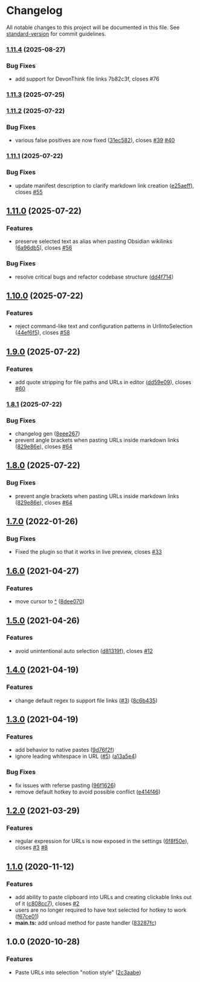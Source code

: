 # Changelog

All notable changes to this project will be documented in this file. See [standard-version](https://github.com/conventional-changelog/standard-version) for commit guidelines.

### [1.11.4](///compare/1.11.3...1.11.4) (2025-08-27)


### Bug Fixes

* add support for DevonThink file links 7b82c3f, closes #76

### [1.11.3](///compare/1.11.2...1.11.3) (2025-07-25)

### [1.11.2](https://github.com/denolehov/obsidian-url-into-selection/compare/1.11.1...1.11.2) (2025-07-22)


### Bug Fixes

* various false positives are now fixed ([31ec582](https://github.com/denolehov/obsidian-url-into-selection/commit/31ec5827f3617d9dcd96051ee9f1014cac9872b4)), closes [#39](https://github.com/denolehov/obsidian-url-into-selection/issues/39) [#40](https://github.com/denolehov/obsidian-url-into-selection/issues/40)

### [1.11.1](https://github.com/denolehov/obsidian-url-into-selection/compare/1.11.0...1.11.1) (2025-07-22)


### Bug Fixes

* update manifest description to clarify markdown link creation ([e25aeff](https://github.com/denolehov/obsidian-url-into-selection/commit/e25aeff692127db1d6b3687fba8cbcea6bf9e176)), closes [#55](https://github.com/denolehov/obsidian-url-into-selection/issues/55)

## [1.11.0](https://github.com/denolehov/obsidian-url-into-selection/compare/1.10.0...1.11.0) (2025-07-22)


### Features

* preserve selected text as alias when pasting Obsidian wikilinks ([6a96db5](https://github.com/denolehov/obsidian-url-into-selection/commit/6a96db5287f8155a5153194355c0ea11162e1ea0)), closes [#56](https://github.com/denolehov/obsidian-url-into-selection/issues/56)


### Bug Fixes

* resolve critical bugs and refactor codebase structure ([dd4f714](https://github.com/denolehov/obsidian-url-into-selection/commit/dd4f714b169a9d2d9757f42934ec63a9cda9df72))

## [1.10.0](https://github.com/denolehov/obsidian-url-into-selection/compare/1.9.0...1.10.0) (2025-07-22)


### Features

* reject command-like text and configuration patterns in UrlIntoSelection ([44ef6f5](https://github.com/denolehov/obsidian-url-into-selection/commit/44ef6f55631975e3d79a0e3b5e4d70b7f4fa8053)), closes [#58](https://github.com/denolehov/obsidian-url-into-selection/issues/58)

## [1.9.0](https://github.com/denolehov/obsidian-url-into-selection/compare/1.8.1...1.9.0) (2025-07-22)


### Features

* add quote stripping for file paths and URLs in editor ([dd59e09](https://github.com/denolehov/obsidian-url-into-selection/commit/dd59e0993b46e552f631379f8150d2f72b502571)), closes [#60](https://github.com/denolehov/obsidian-url-into-selection/issues/60)

### [1.8.1](https://github.com/denolehov/obsidian-url-into-selection/compare/1.7.0...1.8.1) (2025-07-22)


### Bug Fixes

* changelog gen ([8eee267](https://github.com/denolehov/obsidian-url-into-selection/commit/8eee267964ddaaf5967b9fd75d74ee57cd8d9754))
* prevent angle brackets when pasting URLs inside markdown links ([829e86e](https://github.com/denolehov/obsidian-url-into-selection/commit/829e86ec2508d521ff19f27102a46a2fc5d04647)), closes [#64](https://github.com/denolehov/obsidian-url-into-selection/issues/64)

## [1.8.0](https://github.com/denolehov/obsidian-url-into-selection/compare/v1.7.0...v1.8.0) (2025-07-22)


### Bug Fixes

* prevent angle brackets when pasting URLs inside markdown links ([829e86e](https://github.com/denolehov/obsidian-url-into-selection/commit/829e86ec2508d521ff19f27102a46a2fc5d04647)), closes [#64](https://github.com/denolehov/obsidian-url-into-selection/issues/64)

## [1.7.0](https://github.com/denolehov/obsidian-url-into-selection/compare/v1.6.0...v1.7.0) (2022-01-26)


### Bug Fixes

* Fixed the plugin so that it works in live preview, closes [#33](https://github.com/denolehov/obsidian-url-into-selection/issues/33)

## [1.6.0](https://github.com/denolehov/obsidian-url-into-selection/compare/v1.5.0...v1.6.0) (2021-04-27)


### Features

* move cursor to [^](url) ([8dee070](https://github.com/denolehov/obsidian-url-into-selection/commit/8dee070b2c50b40351ba4c6a5cb11d7bae1f25b2))

## [1.5.0](https://github.com/denolehov/obsidian-url-into-selection/compare/v1.4.0...v1.5.0) (2021-04-26)


### Features

* avoid unintentional auto selection ([d81319f](https://github.com/denolehov/obsidian-url-into-selection/commit/d81319f5ee6d8035c29cc4e497f1dc0125e70166)), closes [#12](https://github.com/denolehov/obsidian-url-into-selection/issues/12)

## [1.4.0](https://github.com/denolehov/obsidian-url-into-selection/compare/v1.3.0...v1.4.0) (2021-04-19)


### Features

* change default regex to support file links ([#3](https://github.com/denolehov/obsidian-url-into-selection/issues/3)) ([8c6b435](https://github.com/denolehov/obsidian-url-into-selection/commit/8c6b435e6eda075ce7d1ff720ba9a1cdb754c2e9))

## [1.3.0](https://github.com/denolehov/obsidian-url-into-selection/compare/v1.2.0...v1.3.0) (2021-04-19)


### Features

* add behavior to native pastes ([9d76f2f](https://github.com/denolehov/obsidian-url-into-selection/commit/9d76f2fb36dcf5bfc228bf6c2102fcb995e9a859))
* ignore leading whitespace in URL ([#5](https://github.com/denolehov/obsidian-url-into-selection/issues/5)) ([a13a5e4](https://github.com/denolehov/obsidian-url-into-selection/commit/a13a5e4662a9debba920a04034841241a41dcaca))


### Bug Fixes

* fix issues with referse pasting ([96f1626](https://github.com/denolehov/obsidian-url-into-selection/commit/96f1626de27828f6d5f376561ac4037a77a4f1fe))
* remove default hotkey to avoid possible conflict ([e414f46](https://github.com/denolehov/obsidian-url-into-selection/commit/e414f463bc78ac1464f745471da9e66f9a652487))

## [1.2.0](https://github.com/denolehov/obsidian-url-into-selection/compare/v1.1.0...v1.2.0) (2021-03-29)


### Features

* regular expression for URLs is now exposed in the settings ([6f8f50e](https://github.com/denolehov/obsidian-url-into-selection/commit/6f8f50e55e19758cd90f473678638a0f0c660f1c)), closes [#3](https://github.com/denolehov/obsidian-url-into-selection/issues/3) [#8](https://github.com/denolehov/obsidian-url-into-selection/issues/8)

## [1.1.0](https://github.com/denolehov/obsidian-url-into-selection/compare/v1.0.0...v1.1.0) (2020-11-12)


### Features

* add ability to paste clipboard into URLs and creating clickable links out of it ([c808cc7](https://github.com/denolehov/obsidian-url-into-selection/commit/c808cc73cffd9e2b3fcb80d0eb4895676359e976)), closes [#2](https://github.com/denolehov/obsidian-url-into-selection/issues/2)
* users are no longer required to have text selected for hotkey to work ([f67ce01](https://github.com/denolehov/obsidian-url-into-selection/commit/f67ce019a57aeff3207b802ecee3eca652fb165e))
* **main.ts:** add unload method for paste handler ([83287fc](https://github.com/denolehov/obsidian-url-into-selection/commit/83287fc67e653c2ca08fd42c1a10546603823c72))

## 1.0.0 (2020-10-28)


### Features

* Paste URLs into selection "notion style" ([2c3aabe](https://github.com/denolehov/obsidian-url-into-selection/commit/2c3aabe8b28f08257dfe070b9d23e0bfe1b2b37f))